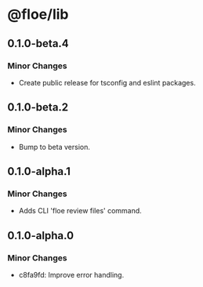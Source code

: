 # @floe/lib

## 0.1.0-beta.4

### Minor Changes

- Create public release for tsconfig and eslint packages.

## 0.1.0-beta.2

### Minor Changes

- Bump to beta version.

## 0.1.0-alpha.1

### Minor Changes

- Adds CLI 'floe review files' command.

## 0.1.0-alpha.0

### Minor Changes

- c8fa9fd: Improve error handling.
